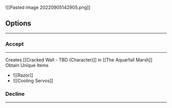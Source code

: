 ![[Pasted image 20220905142905.png]]

## Options
---

### Accept
---
Creates [[Cracked Wall - TBD (Character)]] in [[The Aquarfall Marsh]]
Obtain Unique Items
- ![[Razor]]
- ![[Cooling Servos]]

### Decline
---

